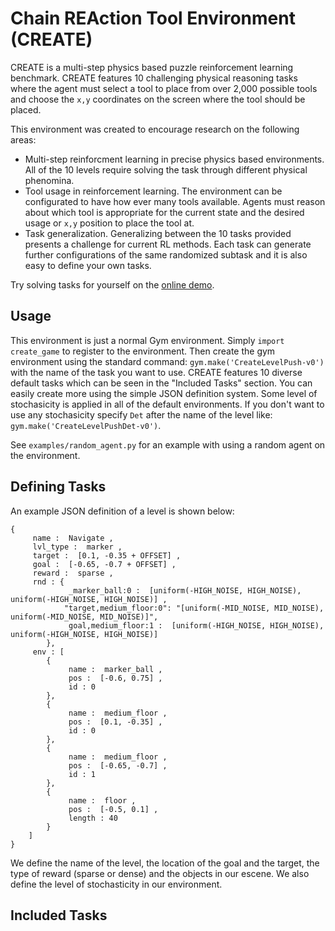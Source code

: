 # Chain REAction Tool Environment (CREATE)

CREATE is a multi-step physics based puzzle reinforcement learning benchmark.
CREATE features 10 challenging physical reasoning tasks where the agent must
select a tool to place from over 2,000 possible tools and choose the `x,y`
coordinates on the screen where the tool should be placed. 

This environment was created to encourage research on the following areas: 
- Multi-step reinforcment learning in precise physics based environments. All
  of the 10 levels require solving the task through different physical
  phenomina. 
- Tool usage in reinforcement learning. The environment can be configurated to
  have how ever many tools available. Agents must reason about which tool is
  appropriate for the current state and the desired usage or `x,y` position to
  place the tool at. 
- Task generalization. Generalizing between the 10 tasks provided presents a
  challenge for current RL methods. Each task can generate further
  configurations of the same randomized subtask and it is also easy to define
  your own tasks. 

Try solving tasks for yourself on the [online demo](https://www.google.com).

## Usage
This environment is just a normal Gym environment. Simply `import create_game`
to register to the environment. Then create the gym environment using the
standard command: 
`gym.make('CreateLevelPush-v0')` with the name of the task you want to use. CREATE features 10 diverse default tasks which can be seen in the "Included Tasks" section. You can easily create more using the simple JSON definition system. 
Some level of stochasicity is applied in all of the default environments. If you don't want to use any stochasicity specify `Det` after the name of the level like: `gym.make('CreateLevelPushDet-v0')`. 

See `examples/random_agent.py` for an example with using a random agent on the
environment. 


## Defining Tasks
An example JSON definition of a level is shown below: 
```
{
     name :  Navigate ,
     lvl_type :  marker ,
     target :  [0.1, -0.35 + OFFSET] ,
     goal :  [-0.65, -0.7 + OFFSET] ,
     reward :  sparse ,
     rnd : {
             _marker_ball:0 :  [uniform(-HIGH_NOISE, HIGH_NOISE), uniform(-HIGH_NOISE, HIGH_NOISE)] ,
            "target,medium_floor:0": "[uniform(-MID_NOISE, MID_NOISE), uniform(-MID_NOISE, MID_NOISE)]",
             goal,medium_floor:1 :  [uniform(-HIGH_NOISE, HIGH_NOISE), uniform(-HIGH_NOISE, HIGH_NOISE)] 
        },  
     env : [
        {   
             name :  marker_ball ,
             pos :  [-0.6, 0.75] ,
             id : 0
        },  
        {   
             name :  medium_floor ,
             pos :  [0.1, -0.35] ,
             id : 0
        },  
        {   
             name :  medium_floor ,
             pos :  [-0.65, -0.7] ,
             id : 1
        },  
        {   
             name :  floor ,
             pos :  [-0.5, 0.1] ,
             length : 40
        }   
    ]   
}
```

We define the name of the level, the location of the goal and the target, the type of reward (sparse or dense) and the objects in our escene. We also define the level of stochasticity in our environment. 

## Included Tasks


